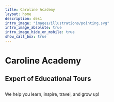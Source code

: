 ```yaml
---
title: Caroline Academy
layout: home
description: des1
intro_image: "images/illustrations/pointing.svg"
intro_image_absolute: true
intro_image_hide_on_mobile: true
show_call_box: true
---
```


# Caroline Academy


<h2 style="margin-top: 30px; margin-bottom: 30px;">Expert of Educational Tours</h2>


We help you learn, inspire, travel, and grow up!
